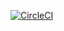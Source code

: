[![CircleCI](https://circleci.com/gh/sajadparacha/spring5-mvc-rest/tree/master.svg?style=svg)](https://circleci.com/gh/sajadparacha/spring5-mvc-rest/tree/master)